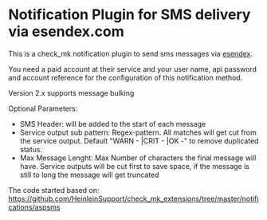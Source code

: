 # Notification Plugin for SMS delivery via esendex.com

This is a check_mk notification plugin to send sms messages via <a href="https://www.esendex.com">esendex</a>.
<p> You need a paid account at their service and your user name, api password and account reference for the configuration of this notification method. <p>

Version 2.x supports message bulking

Optional Parameters:
<ul>
  <li> SMS Header: will be added to the start of each message</li>
  <li> Service output sub pattern: Regex-pattern. All matches will get cut from the service output. Default "WARN - |CRIT - |OK -" to remove duplicated status.</li>
  <li> Max Message Lenght: Max Number of characters the final message will have. Service outputs will be cut first to save space, if the message is still to long the message will get truncated </li>
</ul>


The code started based on: https://github.com/HeinleinSupport/check_mk_extensions/tree/master/notifications/aspsms
